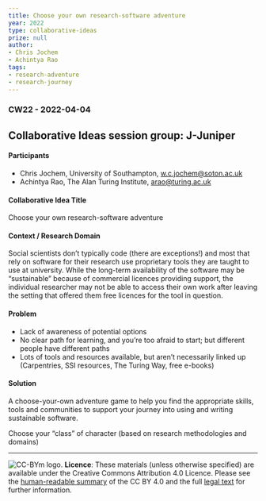 ```yaml
---
title: Choose your own research-software adventure
year: 2022
type: collaborative-ideas
prize: null
author:
- Chris Jochem
- Achintya Rao
tags:
- research-adventure
- research-journey
---
```


### CW22 - 2022-04-04

## **Collaborative Ideas session group: J-Juniper**

#### **Participants**

* Chris Jochem, University of Southampton, w.c.jochem@soton.ac.uk
* Achintya Rao, The Alan Turing Institute, arao@turing.ac.uk

#### **Collaborative Idea Title**

Choose your own research-software adventure

#### **Context / Research Domain**

Social scientists don’t typically code (there are exceptions!) and most that rely on software for their research use proprietary tools they are taught to use at university. While the long-term availability of the software may be “sustainable” because of commercial licences providing support, the individual researcher may not be able to access their own work after leaving the setting that offered them free licences for the tool in question.

#### **Problem**

* Lack of awareness of potential options
* No clear path for learning, and you’re too afraid to start; but different people have different paths
* Lots of tools and resources available, but aren’t necessarily linked up (Carpentries, SSI resources, The Turing Way, free e-books)

#### **Solution**

A choose-your-own adventure game to help you find the appropriate skills, tools and communities to support your journey into using and writing sustainable software.

Choose your “class” of character (based on research methodologies and domains)

---

![CC-BYm logo.](../images/cc-by.png)
 **Licence**: These materials (unless otherwise specified) are available under the Creative Commons Attribution 4.0 Licence. Please see the [human-readable summary](https://www.google.com/url?q=https://creativecommons.org/licenses/by/4.0/&sa=D&source=editors&ust=1647284471041735&usg=AOvVaw0rLZbAx1yL3-r-nSSlPyrv) of the CC BY 4.0 and the full [legal text](https://www.google.com/url?q=https://creativecommons.org/licenses/by/4.0/legalcode&sa=D&source=editors&ust=1647284471041915&usg=AOvVaw2xdf645NMRK020RVu2EDty) for further information.
